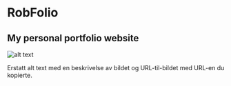 # RobFolio

## My personal portfolio website

![alt text](URL-til-bildet)

Erstatt alt text med en beskrivelse av bildet og URL-til-bildet med URL-en du kopierte.

